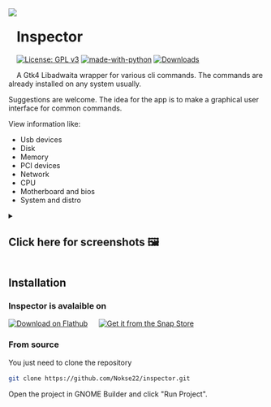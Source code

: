 <img height="128" src="data/icons/hicolor/scalable/apps/io.github.nokse22.inspector.svg" align="left"/>

# Inspector
  [![License: GPL v3](https://img.shields.io/badge/License-GPLv3-blue.svg)](https://www.gnu.org/licenses/gpl-3.0)
  [![made-with-python](https://img.shields.io/badge/Made%20with-Python-ff7b3f.svg)](https://www.python.org/)
  [![Downloads](https://img.shields.io/badge/dynamic/json?color=brightgreen&label=Flathub%20Downloads&query=%24.installs_total&url=https%3A%2F%2Fflathub.org%2Fapi%2Fv2%2Fstats%2Fio.github.nokse22.inspector)](https://flathub.org/apps/details/io.github.nokse22.inspector)
  
  <p>
  A Gtk4 Libadwaita wrapper for various cli commands.
The commands are already installed on any system usually.

Suggestions are welcome. The idea for the app is to make a graphical user interface for common commands.
  </p>
  <p>View information like:
	    <ul>
			  <li>Usb devices</li>
	      <li>Disk</li>
	      <li>Memory</li>
	      <li>PCI devices</li>
	      <li>Network</li>
	      <li>CPU</li>
	      <li>Motherboard and bios</li>
	      <li>System and distro</li>
      </ul>
	  </p>

  <details><summary><h2>Click here for screenshots 🖼️</h2></summary>
  <div align="center">
  <img src="data/resources/screenshot 1.png" height="300"/>
  <img src="data/resources/screenshot 2.png" height="300"/>
  <img src="data/resources/screenshot 3.png" height="300"/>
  <img src="data/resources/screenshot 4.png" height="300"/>
  <img src="data/resources/screenshot 5.png" height="300"/>
  <img src="data/resources/screenshot 6.png" height="300"/>
  <img src="data/resources/screenshot 7.png" height="300"/>
  </div>
  </details>

## Installation
### Inspector is avalaible on
<a href='https://flathub.org/apps/io.github.nokse22.inspector'><img height='80' alt='Download on Flathub' src='https://dl.flathub.org/assets/badges/flathub-badge-en.png'/></a>
<h>&emsp;</h> <a href="https://snapcraft.io/inspector"><img height='80' alt="Get it from the Snap Store" src="https://snapcraft.io/static/images/badges/en/snap-store-black.svg"/></a>


### From source

You just need to clone the repository

```sh
git clone https://github.com/Nokse22/inspector.git
```

Open the project in GNOME Builder and click "Run Project".

